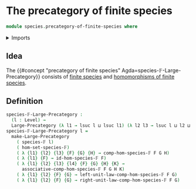# The precategory of finite species

```agda
module species.precategory-of-finite-species where
```

<details><summary>Imports</summary>

```agda
open import category-theory.large-precategories

open import foundation.universe-levels

open import species.morphisms-finite-species
open import species.species-of-finite-types
```

</details>

## Idea

The
{{#concept "precategory of finite species" Agda=species-𝔽-Large-Precategory}}
consists of [finite species](species.species-of-finite-types.md) and
[homomorphisms of finite species](species.morphisms-finite-species.md).

## Definition

```agda
species-𝔽-Large-Precategory :
  (l : Level) →
  Large-Precategory (λ l1 → lsuc l ⊔ lsuc l1) (λ l2 l3 → lsuc l ⊔ l2 ⊔ l3)
species-𝔽-Large-Precategory l =
  make-Large-Precategory
    ( species-𝔽 l)
    ( hom-set-species-𝔽)
    ( λ {l1} {l2} {l3} {F} {G} {H} → comp-hom-species-𝔽 F G H)
    ( λ {l1} {F} → id-hom-species-𝔽 F)
    ( λ {l1} {l2} {l3} {l4} {F} {G} {H} {K} →
      associative-comp-hom-species-𝔽 F G H K)
    ( λ {l1} {l2} {F} {G} → left-unit-law-comp-hom-species-𝔽 F G)
    ( λ {l1} {l2} {F} {G} → right-unit-law-comp-hom-species-𝔽 F G)
```
